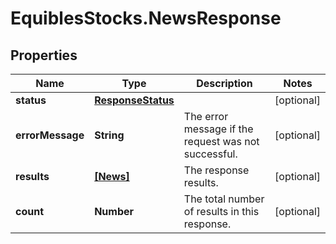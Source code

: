 # EquiblesStocks.NewsResponse

## Properties
Name | Type | Description | Notes
------------ | ------------- | ------------- | -------------
**status** | [**ResponseStatus**](ResponseStatus.md) |  | [optional] 
**errorMessage** | **String** | The error message if the request was not successful. | [optional] 
**results** | [**[News]**](News.md) | The response results. | [optional] 
**count** | **Number** | The total number of results in this response. | [optional] 
